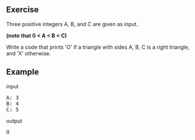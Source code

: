 ## Exercise

Three positive integers A, B, and C are given as input.

 **(note that 0 < A < B < C)**

Write a code that prints 'O' if a triangle with sides A, B, C is a right triangle, and 'X' otherwise.

## Example

input
<pre>
A: 3
B: 4
C: 5
</pre>
output
<pre>
O
</pre>
